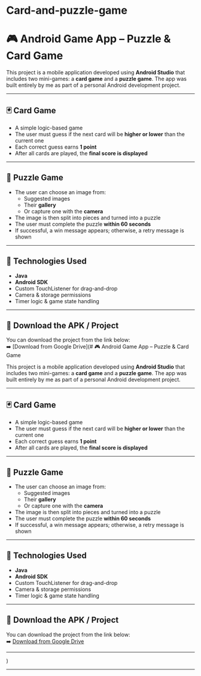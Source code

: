 # Card-and-puzzle-game
# 🎮 Android Game App – Puzzle & Card Game

This project is a mobile application developed using **Android Studio** that includes two mini-games: a **card game** and a **puzzle game**. The app was built entirely by me as part of a personal Android development project.

---

## 🃏 Card Game

- A simple logic-based game
- The user must guess if the next card will be **higher or lower** than the current one
- Each correct guess earns **1 point**
- After all cards are played, the **final score is displayed**

---

## 🧩 Puzzle Game

- The user can choose an image from:
  - Suggested images
  - Their **gallery**
  - Or capture one with the **camera**
- The image is then split into pieces and turned into a puzzle
- The user must complete the puzzle **within 60 seconds**
- If successful, a win message appears; otherwise, a retry message is shown

---

## 📱 Technologies Used

- **Java**
- **Android SDK**
- Custom TouchListener for drag-and-drop
- Camera & storage permissions
- Timer logic & game state handling

---

## 🔗 Download the APK / Project

You can download the project from the link below:  
➡️ [Download from Google Drive](# 🎮 Android Game App – Puzzle & Card Game

This project is a mobile application developed using **Android Studio** that includes two mini-games: a **card game** and a **puzzle game**. The app was built entirely by me as part of a personal Android development project.

---

## 🃏 Card Game

- A simple logic-based game
- The user must guess if the next card will be **higher or lower** than the current one
- Each correct guess earns **1 point**
- After all cards are played, the **final score is displayed**

---

## 🧩 Puzzle Game

- The user can choose an image from:
  - Suggested images
  - Their **gallery**
  - Or capture one with the **camera**
- The image is then split into pieces and turned into a puzzle
- The user must complete the puzzle **within 60 seconds**
- If successful, a win message appears; otherwise, a retry message is shown

---

## 📱 Technologies Used

- **Java**
- **Android SDK**
- Custom TouchListener for drag-and-drop
- Camera & storage permissions
- Timer logic & game state handling

---

## 🔗 Download the APK / Project

You can download the project from the link below:  
➡️ [Download from Google Drive](https://drive.google.com/drive/folders/1C0tCP8S1wW493EupUvLPJnf4XiMhuYY2?usp=drive_link)

---
)

---
